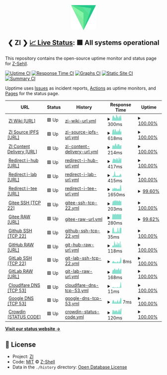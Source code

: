<h2 align="center">
  <a href="https://github.com/z-shell/zi">
    <img src="https://github.com/z-shell/zi/raw/main/docs/images/logo.svg" alt="Logo" width="80" height="80" />
  </a>

❮ ZI ❯ [📈 Live Status](https://z-shell.github.io/status): <!--live status--> **🟩 All systems operational**

</h2>

This repository contains the open-source uptime monitor and status page for [Z-Sehll](https://github.com/z-shell).

[![Uptime CI](https://github.com/z-shell/status/workflows/Uptime%20CI/badge.svg)](https://github.com/z-shell/status/actions?query=workflow%3A%22Uptime+CI%22)
[![Response Time CI](https://github.com/z-shell/status/workflows/Response%20Time%20CI/badge.svg)](https://github.com/z-shell/status/actions?query=workflow%3A%22Response+Time+CI%22)
[![Graphs CI](https://github.com/z-shell/status/workflows/Graphs%20CI/badge.svg)](https://github.com/z-shell/status/actions?query=workflow%3A%22Graphs+CI%22)
[![Static Site CI](https://github.com/z-shell/status/workflows/Static%20Site%20CI/badge.svg)](https://github.com/z-shell/status/actions?query=workflow%3A%22Static+Site+CI%22)
[![Summary CI](https://github.com/z-shell/status/workflows/Summary%20CI/badge.svg)](https://github.com/z-shell/uptime-status/actions?query=workflow%3A%22Summary+CI%22)

Upptime uses [Issues](https://github.com/z-shell/status/issues) as incident reports, [Actions](https://github.com/z-shell/status/actions) as uptime monitors, and [Pages](https://status.zshell.dev) for the status page.

<!--start: status pages-->
<!-- This summary is generated by Upptime (https://github.com/upptime/upptime) -->
<!-- Do not edit this manually, your changes will be overwritten -->
<!-- prettier-ignore -->
| URL | Status | History | Response Time | Uptime |
| --- | ------ | ------- | ------------- | ------ |
| <img alt="" src="https://favicons.githubusercontent.com/z-shell.pages.dev" height="13"> [ZI Wiki [URL]](https://z-shell.pages.dev) | 🟩 Up | [zi-wiki-url.yml](https://github.com/z-shell/status/commits/HEAD/history/zi-wiki-url.yml) | <details><summary><img alt="Response time graph" src="./graphs/zi-wiki-url/response-time-week.png" height="20"> 300ms</summary><br><a href="https://status.zshell.dev/history/zi-wiki-url"><img alt="Response time 300" src="https://img.shields.io/endpoint?url=https%3A%2F%2Fraw.githubusercontent.com%2Fz-shell%2Fstatus%2FHEAD%2Fapi%2Fzi-wiki-url%2Fresponse-time.json"></a><br><a href="https://status.zshell.dev/history/zi-wiki-url"><img alt="24-hour response time 147" src="https://img.shields.io/endpoint?url=https%3A%2F%2Fraw.githubusercontent.com%2Fz-shell%2Fstatus%2FHEAD%2Fapi%2Fzi-wiki-url%2Fresponse-time-day.json"></a><br><a href="https://status.zshell.dev/history/zi-wiki-url"><img alt="7-day response time 300" src="https://img.shields.io/endpoint?url=https%3A%2F%2Fraw.githubusercontent.com%2Fz-shell%2Fstatus%2FHEAD%2Fapi%2Fzi-wiki-url%2Fresponse-time-week.json"></a><br><a href="https://status.zshell.dev/history/zi-wiki-url"><img alt="30-day response time 300" src="https://img.shields.io/endpoint?url=https%3A%2F%2Fraw.githubusercontent.com%2Fz-shell%2Fstatus%2FHEAD%2Fapi%2Fzi-wiki-url%2Fresponse-time-month.json"></a><br><a href="https://status.zshell.dev/history/zi-wiki-url"><img alt="1-year response time 300" src="https://img.shields.io/endpoint?url=https%3A%2F%2Fraw.githubusercontent.com%2Fz-shell%2Fstatus%2FHEAD%2Fapi%2Fzi-wiki-url%2Fresponse-time-year.json"></a></details> | <details><summary><a href="https://status.zshell.dev/history/zi-wiki-url">100.00%</a></summary><a href="https://status.zshell.dev/history/zi-wiki-url"><img alt="All-time uptime 100.00%" src="https://img.shields.io/endpoint?url=https%3A%2F%2Fraw.githubusercontent.com%2Fz-shell%2Fstatus%2FHEAD%2Fapi%2Fzi-wiki-url%2Fuptime.json"></a><br><a href="https://status.zshell.dev/history/zi-wiki-url"><img alt="24-hour uptime 100.00%" src="https://img.shields.io/endpoint?url=https%3A%2F%2Fraw.githubusercontent.com%2Fz-shell%2Fstatus%2FHEAD%2Fapi%2Fzi-wiki-url%2Fuptime-day.json"></a><br><a href="https://status.zshell.dev/history/zi-wiki-url"><img alt="7-day uptime 100.00%" src="https://img.shields.io/endpoint?url=https%3A%2F%2Fraw.githubusercontent.com%2Fz-shell%2Fstatus%2FHEAD%2Fapi%2Fzi-wiki-url%2Fuptime-week.json"></a><br><a href="https://status.zshell.dev/history/zi-wiki-url"><img alt="30-day uptime 100.00%" src="https://img.shields.io/endpoint?url=https%3A%2F%2Fraw.githubusercontent.com%2Fz-shell%2Fstatus%2FHEAD%2Fapi%2Fzi-wiki-url%2Fuptime-month.json"></a><br><a href="https://status.zshell.dev/history/zi-wiki-url"><img alt="1-year uptime 100.00%" src="https://img.shields.io/endpoint?url=https%3A%2F%2Fraw.githubusercontent.com%2Fz-shell%2Fstatus%2FHEAD%2Fapi%2Fzi-wiki-url%2Fuptime-year.json"></a></details>
| <img alt="" src="https://favicons.githubusercontent.com/zi-src.on.fleek.co" height="13"> [ZI Source IPFS [URL]](https://zi-src.on.fleek.co) | 🟩 Up | [zi-source-ipfs-url.yml](https://github.com/z-shell/status/commits/HEAD/history/zi-source-ipfs-url.yml) | <details><summary><img alt="Response time graph" src="./graphs/zi-source-ipfs-url/response-time-week.png" height="20"> 618ms</summary><br><a href="https://status.zshell.dev/history/zi-source-ipfs-url"><img alt="Response time 618" src="https://img.shields.io/endpoint?url=https%3A%2F%2Fraw.githubusercontent.com%2Fz-shell%2Fstatus%2FHEAD%2Fapi%2Fzi-source-ipfs-url%2Fresponse-time.json"></a><br><a href="https://status.zshell.dev/history/zi-source-ipfs-url"><img alt="24-hour response time 467" src="https://img.shields.io/endpoint?url=https%3A%2F%2Fraw.githubusercontent.com%2Fz-shell%2Fstatus%2FHEAD%2Fapi%2Fzi-source-ipfs-url%2Fresponse-time-day.json"></a><br><a href="https://status.zshell.dev/history/zi-source-ipfs-url"><img alt="7-day response time 618" src="https://img.shields.io/endpoint?url=https%3A%2F%2Fraw.githubusercontent.com%2Fz-shell%2Fstatus%2FHEAD%2Fapi%2Fzi-source-ipfs-url%2Fresponse-time-week.json"></a><br><a href="https://status.zshell.dev/history/zi-source-ipfs-url"><img alt="30-day response time 618" src="https://img.shields.io/endpoint?url=https%3A%2F%2Fraw.githubusercontent.com%2Fz-shell%2Fstatus%2FHEAD%2Fapi%2Fzi-source-ipfs-url%2Fresponse-time-month.json"></a><br><a href="https://status.zshell.dev/history/zi-source-ipfs-url"><img alt="1-year response time 618" src="https://img.shields.io/endpoint?url=https%3A%2F%2Fraw.githubusercontent.com%2Fz-shell%2Fstatus%2FHEAD%2Fapi%2Fzi-source-ipfs-url%2Fresponse-time-year.json"></a></details> | <details><summary><a href="https://status.zshell.dev/history/zi-source-ipfs-url">100.00%</a></summary><a href="https://status.zshell.dev/history/zi-source-ipfs-url"><img alt="All-time uptime 100.00%" src="https://img.shields.io/endpoint?url=https%3A%2F%2Fraw.githubusercontent.com%2Fz-shell%2Fstatus%2FHEAD%2Fapi%2Fzi-source-ipfs-url%2Fuptime.json"></a><br><a href="https://status.zshell.dev/history/zi-source-ipfs-url"><img alt="24-hour uptime 100.00%" src="https://img.shields.io/endpoint?url=https%3A%2F%2Fraw.githubusercontent.com%2Fz-shell%2Fstatus%2FHEAD%2Fapi%2Fzi-source-ipfs-url%2Fuptime-day.json"></a><br><a href="https://status.zshell.dev/history/zi-source-ipfs-url"><img alt="7-day uptime 100.00%" src="https://img.shields.io/endpoint?url=https%3A%2F%2Fraw.githubusercontent.com%2Fz-shell%2Fstatus%2FHEAD%2Fapi%2Fzi-source-ipfs-url%2Fuptime-week.json"></a><br><a href="https://status.zshell.dev/history/zi-source-ipfs-url"><img alt="30-day uptime 100.00%" src="https://img.shields.io/endpoint?url=https%3A%2F%2Fraw.githubusercontent.com%2Fz-shell%2Fstatus%2FHEAD%2Fapi%2Fzi-source-ipfs-url%2Fuptime-month.json"></a><br><a href="https://status.zshell.dev/history/zi-source-ipfs-url"><img alt="1-year uptime 100.00%" src="https://img.shields.io/endpoint?url=https%3A%2F%2Fraw.githubusercontent.com%2Fz-shell%2Fstatus%2FHEAD%2Fapi%2Fzi-source-ipfs-url%2Fuptime-year.json"></a></details>
| <img alt="" src="https://favicons.githubusercontent.com/cdn.digitalclouds.dev" height="13"> [ZI Content Delivery [URL]](https://cdn.digitalclouds.dev/fa/js/all.js) | 🟩 Up | [zi-content-delivery-url.yml](https://github.com/z-shell/status/commits/HEAD/history/zi-content-delivery-url.yml) | <details><summary><img alt="Response time graph" src="./graphs/zi-content-delivery-url/response-time-week.png" height="20"> 214ms</summary><br><a href="https://status.zshell.dev/history/zi-content-delivery-url"><img alt="Response time 214" src="https://img.shields.io/endpoint?url=https%3A%2F%2Fraw.githubusercontent.com%2Fz-shell%2Fstatus%2FHEAD%2Fapi%2Fzi-content-delivery-url%2Fresponse-time.json"></a><br><a href="https://status.zshell.dev/history/zi-content-delivery-url"><img alt="24-hour response time 208" src="https://img.shields.io/endpoint?url=https%3A%2F%2Fraw.githubusercontent.com%2Fz-shell%2Fstatus%2FHEAD%2Fapi%2Fzi-content-delivery-url%2Fresponse-time-day.json"></a><br><a href="https://status.zshell.dev/history/zi-content-delivery-url"><img alt="7-day response time 214" src="https://img.shields.io/endpoint?url=https%3A%2F%2Fraw.githubusercontent.com%2Fz-shell%2Fstatus%2FHEAD%2Fapi%2Fzi-content-delivery-url%2Fresponse-time-week.json"></a><br><a href="https://status.zshell.dev/history/zi-content-delivery-url"><img alt="30-day response time 214" src="https://img.shields.io/endpoint?url=https%3A%2F%2Fraw.githubusercontent.com%2Fz-shell%2Fstatus%2FHEAD%2Fapi%2Fzi-content-delivery-url%2Fresponse-time-month.json"></a><br><a href="https://status.zshell.dev/history/zi-content-delivery-url"><img alt="1-year response time 214" src="https://img.shields.io/endpoint?url=https%3A%2F%2Fraw.githubusercontent.com%2Fz-shell%2Fstatus%2FHEAD%2Fapi%2Fzi-content-delivery-url%2Fresponse-time-year.json"></a></details> | <details><summary><a href="https://status.zshell.dev/history/zi-content-delivery-url">100.00%</a></summary><a href="https://status.zshell.dev/history/zi-content-delivery-url"><img alt="All-time uptime 100.00%" src="https://img.shields.io/endpoint?url=https%3A%2F%2Fraw.githubusercontent.com%2Fz-shell%2Fstatus%2FHEAD%2Fapi%2Fzi-content-delivery-url%2Fuptime.json"></a><br><a href="https://status.zshell.dev/history/zi-content-delivery-url"><img alt="24-hour uptime 100.00%" src="https://img.shields.io/endpoint?url=https%3A%2F%2Fraw.githubusercontent.com%2Fz-shell%2Fstatus%2FHEAD%2Fapi%2Fzi-content-delivery-url%2Fuptime-day.json"></a><br><a href="https://status.zshell.dev/history/zi-content-delivery-url"><img alt="7-day uptime 100.00%" src="https://img.shields.io/endpoint?url=https%3A%2F%2Fraw.githubusercontent.com%2Fz-shell%2Fstatus%2FHEAD%2Fapi%2Fzi-content-delivery-url%2Fuptime-week.json"></a><br><a href="https://status.zshell.dev/history/zi-content-delivery-url"><img alt="30-day uptime 100.00%" src="https://img.shields.io/endpoint?url=https%3A%2F%2Fraw.githubusercontent.com%2Fz-shell%2Fstatus%2FHEAD%2Fapi%2Fzi-content-delivery-url%2Fuptime-month.json"></a><br><a href="https://status.zshell.dev/history/zi-content-delivery-url"><img alt="1-year uptime 100.00%" src="https://img.shields.io/endpoint?url=https%3A%2F%2Fraw.githubusercontent.com%2Fz-shell%2Fstatus%2FHEAD%2Fapi%2Fzi-content-delivery-url%2Fuptime-year.json"></a></details>
| <img alt="" src="https://favicons.githubusercontent.com/z-shell.pages.dev" height="13"> [Redirect i-hub [URL]](https://z-shell.pages.dev/i-hub) | 🟩 Up | [redirect-i-hub-url.yml](https://github.com/z-shell/status/commits/HEAD/history/redirect-i-hub-url.yml) | <details><summary><img alt="Response time graph" src="./graphs/redirect-i-hub-url/response-time-week.png" height="20"> 417ms</summary><br><a href="https://status.zshell.dev/history/redirect-i-hub-url"><img alt="Response time 417" src="https://img.shields.io/endpoint?url=https%3A%2F%2Fraw.githubusercontent.com%2Fz-shell%2Fstatus%2FHEAD%2Fapi%2Fredirect-i-hub-url%2Fresponse-time.json"></a><br><a href="https://status.zshell.dev/history/redirect-i-hub-url"><img alt="24-hour response time 493" src="https://img.shields.io/endpoint?url=https%3A%2F%2Fraw.githubusercontent.com%2Fz-shell%2Fstatus%2FHEAD%2Fapi%2Fredirect-i-hub-url%2Fresponse-time-day.json"></a><br><a href="https://status.zshell.dev/history/redirect-i-hub-url"><img alt="7-day response time 417" src="https://img.shields.io/endpoint?url=https%3A%2F%2Fraw.githubusercontent.com%2Fz-shell%2Fstatus%2FHEAD%2Fapi%2Fredirect-i-hub-url%2Fresponse-time-week.json"></a><br><a href="https://status.zshell.dev/history/redirect-i-hub-url"><img alt="30-day response time 417" src="https://img.shields.io/endpoint?url=https%3A%2F%2Fraw.githubusercontent.com%2Fz-shell%2Fstatus%2FHEAD%2Fapi%2Fredirect-i-hub-url%2Fresponse-time-month.json"></a><br><a href="https://status.zshell.dev/history/redirect-i-hub-url"><img alt="1-year response time 417" src="https://img.shields.io/endpoint?url=https%3A%2F%2Fraw.githubusercontent.com%2Fz-shell%2Fstatus%2FHEAD%2Fapi%2Fredirect-i-hub-url%2Fresponse-time-year.json"></a></details> | <details><summary><a href="https://status.zshell.dev/history/redirect-i-hub-url">100.00%</a></summary><a href="https://status.zshell.dev/history/redirect-i-hub-url"><img alt="All-time uptime 100.00%" src="https://img.shields.io/endpoint?url=https%3A%2F%2Fraw.githubusercontent.com%2Fz-shell%2Fstatus%2FHEAD%2Fapi%2Fredirect-i-hub-url%2Fuptime.json"></a><br><a href="https://status.zshell.dev/history/redirect-i-hub-url"><img alt="24-hour uptime 100.00%" src="https://img.shields.io/endpoint?url=https%3A%2F%2Fraw.githubusercontent.com%2Fz-shell%2Fstatus%2FHEAD%2Fapi%2Fredirect-i-hub-url%2Fuptime-day.json"></a><br><a href="https://status.zshell.dev/history/redirect-i-hub-url"><img alt="7-day uptime 100.00%" src="https://img.shields.io/endpoint?url=https%3A%2F%2Fraw.githubusercontent.com%2Fz-shell%2Fstatus%2FHEAD%2Fapi%2Fredirect-i-hub-url%2Fuptime-week.json"></a><br><a href="https://status.zshell.dev/history/redirect-i-hub-url"><img alt="30-day uptime 100.00%" src="https://img.shields.io/endpoint?url=https%3A%2F%2Fraw.githubusercontent.com%2Fz-shell%2Fstatus%2FHEAD%2Fapi%2Fredirect-i-hub-url%2Fuptime-month.json"></a><br><a href="https://status.zshell.dev/history/redirect-i-hub-url"><img alt="1-year uptime 100.00%" src="https://img.shields.io/endpoint?url=https%3A%2F%2Fraw.githubusercontent.com%2Fz-shell%2Fstatus%2FHEAD%2Fapi%2Fredirect-i-hub-url%2Fuptime-year.json"></a></details>
| <img alt="" src="https://favicons.githubusercontent.com/z-shell.pages.dev" height="13"> [Redirect i-lab [URL]](https://z-shell.pages.dev/i-lab) | 🟩 Up | [redirect-i-lab-url.yml](https://github.com/z-shell/status/commits/HEAD/history/redirect-i-lab-url.yml) | <details><summary><img alt="Response time graph" src="./graphs/redirect-i-lab-url/response-time-week.png" height="20"> 415ms</summary><br><a href="https://status.zshell.dev/history/redirect-i-lab-url"><img alt="Response time 415" src="https://img.shields.io/endpoint?url=https%3A%2F%2Fraw.githubusercontent.com%2Fz-shell%2Fstatus%2FHEAD%2Fapi%2Fredirect-i-lab-url%2Fresponse-time.json"></a><br><a href="https://status.zshell.dev/history/redirect-i-lab-url"><img alt="24-hour response time 342" src="https://img.shields.io/endpoint?url=https%3A%2F%2Fraw.githubusercontent.com%2Fz-shell%2Fstatus%2FHEAD%2Fapi%2Fredirect-i-lab-url%2Fresponse-time-day.json"></a><br><a href="https://status.zshell.dev/history/redirect-i-lab-url"><img alt="7-day response time 415" src="https://img.shields.io/endpoint?url=https%3A%2F%2Fraw.githubusercontent.com%2Fz-shell%2Fstatus%2FHEAD%2Fapi%2Fredirect-i-lab-url%2Fresponse-time-week.json"></a><br><a href="https://status.zshell.dev/history/redirect-i-lab-url"><img alt="30-day response time 415" src="https://img.shields.io/endpoint?url=https%3A%2F%2Fraw.githubusercontent.com%2Fz-shell%2Fstatus%2FHEAD%2Fapi%2Fredirect-i-lab-url%2Fresponse-time-month.json"></a><br><a href="https://status.zshell.dev/history/redirect-i-lab-url"><img alt="1-year response time 415" src="https://img.shields.io/endpoint?url=https%3A%2F%2Fraw.githubusercontent.com%2Fz-shell%2Fstatus%2FHEAD%2Fapi%2Fredirect-i-lab-url%2Fresponse-time-year.json"></a></details> | <details><summary><a href="https://status.zshell.dev/history/redirect-i-lab-url">100.00%</a></summary><a href="https://status.zshell.dev/history/redirect-i-lab-url"><img alt="All-time uptime 100.00%" src="https://img.shields.io/endpoint?url=https%3A%2F%2Fraw.githubusercontent.com%2Fz-shell%2Fstatus%2FHEAD%2Fapi%2Fredirect-i-lab-url%2Fuptime.json"></a><br><a href="https://status.zshell.dev/history/redirect-i-lab-url"><img alt="24-hour uptime 100.00%" src="https://img.shields.io/endpoint?url=https%3A%2F%2Fraw.githubusercontent.com%2Fz-shell%2Fstatus%2FHEAD%2Fapi%2Fredirect-i-lab-url%2Fuptime-day.json"></a><br><a href="https://status.zshell.dev/history/redirect-i-lab-url"><img alt="7-day uptime 100.00%" src="https://img.shields.io/endpoint?url=https%3A%2F%2Fraw.githubusercontent.com%2Fz-shell%2Fstatus%2FHEAD%2Fapi%2Fredirect-i-lab-url%2Fuptime-week.json"></a><br><a href="https://status.zshell.dev/history/redirect-i-lab-url"><img alt="30-day uptime 100.00%" src="https://img.shields.io/endpoint?url=https%3A%2F%2Fraw.githubusercontent.com%2Fz-shell%2Fstatus%2FHEAD%2Fapi%2Fredirect-i-lab-url%2Fuptime-month.json"></a><br><a href="https://status.zshell.dev/history/redirect-i-lab-url"><img alt="1-year uptime 100.00%" src="https://img.shields.io/endpoint?url=https%3A%2F%2Fraw.githubusercontent.com%2Fz-shell%2Fstatus%2FHEAD%2Fapi%2Fredirect-i-lab-url%2Fuptime-year.json"></a></details>
| <img alt="" src="https://favicons.githubusercontent.com/z-shell.pages.dev" height="13"> [Redirect i-tee [URL]](https://z-shell.pages.dev/i-tee) | 🟩 Up | [redirect-i-tee-url.yml](https://github.com/z-shell/status/commits/HEAD/history/redirect-i-tee-url.yml) | <details><summary><img alt="Response time graph" src="./graphs/redirect-i-tee-url/response-time-week.png" height="20"> 1650ms</summary><br><a href="https://status.zshell.dev/history/redirect-i-tee-url"><img alt="Response time 1650" src="https://img.shields.io/endpoint?url=https%3A%2F%2Fraw.githubusercontent.com%2Fz-shell%2Fstatus%2FHEAD%2Fapi%2Fredirect-i-tee-url%2Fresponse-time.json"></a><br><a href="https://status.zshell.dev/history/redirect-i-tee-url"><img alt="24-hour response time 1244" src="https://img.shields.io/endpoint?url=https%3A%2F%2Fraw.githubusercontent.com%2Fz-shell%2Fstatus%2FHEAD%2Fapi%2Fredirect-i-tee-url%2Fresponse-time-day.json"></a><br><a href="https://status.zshell.dev/history/redirect-i-tee-url"><img alt="7-day response time 1650" src="https://img.shields.io/endpoint?url=https%3A%2F%2Fraw.githubusercontent.com%2Fz-shell%2Fstatus%2FHEAD%2Fapi%2Fredirect-i-tee-url%2Fresponse-time-week.json"></a><br><a href="https://status.zshell.dev/history/redirect-i-tee-url"><img alt="30-day response time 1650" src="https://img.shields.io/endpoint?url=https%3A%2F%2Fraw.githubusercontent.com%2Fz-shell%2Fstatus%2FHEAD%2Fapi%2Fredirect-i-tee-url%2Fresponse-time-month.json"></a><br><a href="https://status.zshell.dev/history/redirect-i-tee-url"><img alt="1-year response time 1650" src="https://img.shields.io/endpoint?url=https%3A%2F%2Fraw.githubusercontent.com%2Fz-shell%2Fstatus%2FHEAD%2Fapi%2Fredirect-i-tee-url%2Fresponse-time-year.json"></a></details> | <details><summary><a href="https://status.zshell.dev/history/redirect-i-tee-url">99.60%</a></summary><a href="https://status.zshell.dev/history/redirect-i-tee-url"><img alt="All-time uptime 99.60%" src="https://img.shields.io/endpoint?url=https%3A%2F%2Fraw.githubusercontent.com%2Fz-shell%2Fstatus%2FHEAD%2Fapi%2Fredirect-i-tee-url%2Fuptime.json"></a><br><a href="https://status.zshell.dev/history/redirect-i-tee-url"><img alt="24-hour uptime 97.34%" src="https://img.shields.io/endpoint?url=https%3A%2F%2Fraw.githubusercontent.com%2Fz-shell%2Fstatus%2FHEAD%2Fapi%2Fredirect-i-tee-url%2Fuptime-day.json"></a><br><a href="https://status.zshell.dev/history/redirect-i-tee-url"><img alt="7-day uptime 99.60%" src="https://img.shields.io/endpoint?url=https%3A%2F%2Fraw.githubusercontent.com%2Fz-shell%2Fstatus%2FHEAD%2Fapi%2Fredirect-i-tee-url%2Fuptime-week.json"></a><br><a href="https://status.zshell.dev/history/redirect-i-tee-url"><img alt="30-day uptime 99.60%" src="https://img.shields.io/endpoint?url=https%3A%2F%2Fraw.githubusercontent.com%2Fz-shell%2Fstatus%2FHEAD%2Fapi%2Fredirect-i-tee-url%2Fuptime-month.json"></a><br><a href="https://status.zshell.dev/history/redirect-i-tee-url"><img alt="1-year uptime 99.60%" src="https://img.shields.io/endpoint?url=https%3A%2F%2Fraw.githubusercontent.com%2Fz-shell%2Fstatus%2FHEAD%2Fapi%2Fredirect-i-tee-url%2Fuptime-year.json"></a></details>
| <img alt="" src="https://favicons.githubusercontent.com/null" height="13"> [Gitee SSH [TCP 22]](gitee.com) | 🟩 Up | [gitee-ssh-tcp-22.yml](https://github.com/z-shell/status/commits/HEAD/history/gitee-ssh-tcp-22.yml) | <details><summary><img alt="Response time graph" src="./graphs/gitee-ssh-tcp-22/response-time-week.png" height="20"> 203ms</summary><br><a href="https://status.zshell.dev/history/gitee-ssh-tcp-22"><img alt="Response time 203" src="https://img.shields.io/endpoint?url=https%3A%2F%2Fraw.githubusercontent.com%2Fz-shell%2Fstatus%2FHEAD%2Fapi%2Fgitee-ssh-tcp-22%2Fresponse-time.json"></a><br><a href="https://status.zshell.dev/history/gitee-ssh-tcp-22"><img alt="24-hour response time 188" src="https://img.shields.io/endpoint?url=https%3A%2F%2Fraw.githubusercontent.com%2Fz-shell%2Fstatus%2FHEAD%2Fapi%2Fgitee-ssh-tcp-22%2Fresponse-time-day.json"></a><br><a href="https://status.zshell.dev/history/gitee-ssh-tcp-22"><img alt="7-day response time 203" src="https://img.shields.io/endpoint?url=https%3A%2F%2Fraw.githubusercontent.com%2Fz-shell%2Fstatus%2FHEAD%2Fapi%2Fgitee-ssh-tcp-22%2Fresponse-time-week.json"></a><br><a href="https://status.zshell.dev/history/gitee-ssh-tcp-22"><img alt="30-day response time 203" src="https://img.shields.io/endpoint?url=https%3A%2F%2Fraw.githubusercontent.com%2Fz-shell%2Fstatus%2FHEAD%2Fapi%2Fgitee-ssh-tcp-22%2Fresponse-time-month.json"></a><br><a href="https://status.zshell.dev/history/gitee-ssh-tcp-22"><img alt="1-year response time 203" src="https://img.shields.io/endpoint?url=https%3A%2F%2Fraw.githubusercontent.com%2Fz-shell%2Fstatus%2FHEAD%2Fapi%2Fgitee-ssh-tcp-22%2Fresponse-time-year.json"></a></details> | <details><summary><a href="https://status.zshell.dev/history/gitee-ssh-tcp-22">100.00%</a></summary><a href="https://status.zshell.dev/history/gitee-ssh-tcp-22"><img alt="All-time uptime 100.00%" src="https://img.shields.io/endpoint?url=https%3A%2F%2Fraw.githubusercontent.com%2Fz-shell%2Fstatus%2FHEAD%2Fapi%2Fgitee-ssh-tcp-22%2Fuptime.json"></a><br><a href="https://status.zshell.dev/history/gitee-ssh-tcp-22"><img alt="24-hour uptime 100.00%" src="https://img.shields.io/endpoint?url=https%3A%2F%2Fraw.githubusercontent.com%2Fz-shell%2Fstatus%2FHEAD%2Fapi%2Fgitee-ssh-tcp-22%2Fuptime-day.json"></a><br><a href="https://status.zshell.dev/history/gitee-ssh-tcp-22"><img alt="7-day uptime 100.00%" src="https://img.shields.io/endpoint?url=https%3A%2F%2Fraw.githubusercontent.com%2Fz-shell%2Fstatus%2FHEAD%2Fapi%2Fgitee-ssh-tcp-22%2Fuptime-week.json"></a><br><a href="https://status.zshell.dev/history/gitee-ssh-tcp-22"><img alt="30-day uptime 100.00%" src="https://img.shields.io/endpoint?url=https%3A%2F%2Fraw.githubusercontent.com%2Fz-shell%2Fstatus%2FHEAD%2Fapi%2Fgitee-ssh-tcp-22%2Fuptime-month.json"></a><br><a href="https://status.zshell.dev/history/gitee-ssh-tcp-22"><img alt="1-year uptime 100.00%" src="https://img.shields.io/endpoint?url=https%3A%2F%2Fraw.githubusercontent.com%2Fz-shell%2Fstatus%2FHEAD%2Fapi%2Fgitee-ssh-tcp-22%2Fuptime-year.json"></a></details>
| <img alt="" src="https://favicons.githubusercontent.com/gitee.com" height="13"> [Gitee RAW [URL]](https://gitee.com/z-shell/zi-src/raw/main/lib/sh/install.sh) | 🟩 Up | [gitee-raw-url.yml](https://github.com/z-shell/status/commits/HEAD/history/gitee-raw-url.yml) | <details><summary><img alt="Response time graph" src="./graphs/gitee-raw-url/response-time-week.png" height="20"> 280ms</summary><br><a href="https://status.zshell.dev/history/gitee-raw-url"><img alt="Response time 280" src="https://img.shields.io/endpoint?url=https%3A%2F%2Fraw.githubusercontent.com%2Fz-shell%2Fstatus%2FHEAD%2Fapi%2Fgitee-raw-url%2Fresponse-time.json"></a><br><a href="https://status.zshell.dev/history/gitee-raw-url"><img alt="24-hour response time 286" src="https://img.shields.io/endpoint?url=https%3A%2F%2Fraw.githubusercontent.com%2Fz-shell%2Fstatus%2FHEAD%2Fapi%2Fgitee-raw-url%2Fresponse-time-day.json"></a><br><a href="https://status.zshell.dev/history/gitee-raw-url"><img alt="7-day response time 280" src="https://img.shields.io/endpoint?url=https%3A%2F%2Fraw.githubusercontent.com%2Fz-shell%2Fstatus%2FHEAD%2Fapi%2Fgitee-raw-url%2Fresponse-time-week.json"></a><br><a href="https://status.zshell.dev/history/gitee-raw-url"><img alt="30-day response time 280" src="https://img.shields.io/endpoint?url=https%3A%2F%2Fraw.githubusercontent.com%2Fz-shell%2Fstatus%2FHEAD%2Fapi%2Fgitee-raw-url%2Fresponse-time-month.json"></a><br><a href="https://status.zshell.dev/history/gitee-raw-url"><img alt="1-year response time 280" src="https://img.shields.io/endpoint?url=https%3A%2F%2Fraw.githubusercontent.com%2Fz-shell%2Fstatus%2FHEAD%2Fapi%2Fgitee-raw-url%2Fresponse-time-year.json"></a></details> | <details><summary><a href="https://status.zshell.dev/history/gitee-raw-url">99.62%</a></summary><a href="https://status.zshell.dev/history/gitee-raw-url"><img alt="All-time uptime 99.62%" src="https://img.shields.io/endpoint?url=https%3A%2F%2Fraw.githubusercontent.com%2Fz-shell%2Fstatus%2FHEAD%2Fapi%2Fgitee-raw-url%2Fuptime.json"></a><br><a href="https://status.zshell.dev/history/gitee-raw-url"><img alt="24-hour uptime 97.40%" src="https://img.shields.io/endpoint?url=https%3A%2F%2Fraw.githubusercontent.com%2Fz-shell%2Fstatus%2FHEAD%2Fapi%2Fgitee-raw-url%2Fuptime-day.json"></a><br><a href="https://status.zshell.dev/history/gitee-raw-url"><img alt="7-day uptime 99.62%" src="https://img.shields.io/endpoint?url=https%3A%2F%2Fraw.githubusercontent.com%2Fz-shell%2Fstatus%2FHEAD%2Fapi%2Fgitee-raw-url%2Fuptime-week.json"></a><br><a href="https://status.zshell.dev/history/gitee-raw-url"><img alt="30-day uptime 99.62%" src="https://img.shields.io/endpoint?url=https%3A%2F%2Fraw.githubusercontent.com%2Fz-shell%2Fstatus%2FHEAD%2Fapi%2Fgitee-raw-url%2Fuptime-month.json"></a><br><a href="https://status.zshell.dev/history/gitee-raw-url"><img alt="1-year uptime 99.62%" src="https://img.shields.io/endpoint?url=https%3A%2F%2Fraw.githubusercontent.com%2Fz-shell%2Fstatus%2FHEAD%2Fapi%2Fgitee-raw-url%2Fuptime-year.json"></a></details>
| <img alt="" src="https://favicons.githubusercontent.com/null" height="13"> [Github SSH [TCP 22]](github.com) | 🟩 Up | [github-ssh-tcp-22.yml](https://github.com/z-shell/status/commits/HEAD/history/github-ssh-tcp-22.yml) | <details><summary><img alt="Response time graph" src="./graphs/github-ssh-tcp-22/response-time-week.png" height="20"> 35ms</summary><br><a href="https://status.zshell.dev/history/github-ssh-tcp-22"><img alt="Response time 35" src="https://img.shields.io/endpoint?url=https%3A%2F%2Fraw.githubusercontent.com%2Fz-shell%2Fstatus%2FHEAD%2Fapi%2Fgithub-ssh-tcp-22%2Fresponse-time.json"></a><br><a href="https://status.zshell.dev/history/github-ssh-tcp-22"><img alt="24-hour response time 60" src="https://img.shields.io/endpoint?url=https%3A%2F%2Fraw.githubusercontent.com%2Fz-shell%2Fstatus%2FHEAD%2Fapi%2Fgithub-ssh-tcp-22%2Fresponse-time-day.json"></a><br><a href="https://status.zshell.dev/history/github-ssh-tcp-22"><img alt="7-day response time 35" src="https://img.shields.io/endpoint?url=https%3A%2F%2Fraw.githubusercontent.com%2Fz-shell%2Fstatus%2FHEAD%2Fapi%2Fgithub-ssh-tcp-22%2Fresponse-time-week.json"></a><br><a href="https://status.zshell.dev/history/github-ssh-tcp-22"><img alt="30-day response time 35" src="https://img.shields.io/endpoint?url=https%3A%2F%2Fraw.githubusercontent.com%2Fz-shell%2Fstatus%2FHEAD%2Fapi%2Fgithub-ssh-tcp-22%2Fresponse-time-month.json"></a><br><a href="https://status.zshell.dev/history/github-ssh-tcp-22"><img alt="1-year response time 35" src="https://img.shields.io/endpoint?url=https%3A%2F%2Fraw.githubusercontent.com%2Fz-shell%2Fstatus%2FHEAD%2Fapi%2Fgithub-ssh-tcp-22%2Fresponse-time-year.json"></a></details> | <details><summary><a href="https://status.zshell.dev/history/github-ssh-tcp-22">100.00%</a></summary><a href="https://status.zshell.dev/history/github-ssh-tcp-22"><img alt="All-time uptime 100.00%" src="https://img.shields.io/endpoint?url=https%3A%2F%2Fraw.githubusercontent.com%2Fz-shell%2Fstatus%2FHEAD%2Fapi%2Fgithub-ssh-tcp-22%2Fuptime.json"></a><br><a href="https://status.zshell.dev/history/github-ssh-tcp-22"><img alt="24-hour uptime 100.00%" src="https://img.shields.io/endpoint?url=https%3A%2F%2Fraw.githubusercontent.com%2Fz-shell%2Fstatus%2FHEAD%2Fapi%2Fgithub-ssh-tcp-22%2Fuptime-day.json"></a><br><a href="https://status.zshell.dev/history/github-ssh-tcp-22"><img alt="7-day uptime 100.00%" src="https://img.shields.io/endpoint?url=https%3A%2F%2Fraw.githubusercontent.com%2Fz-shell%2Fstatus%2FHEAD%2Fapi%2Fgithub-ssh-tcp-22%2Fuptime-week.json"></a><br><a href="https://status.zshell.dev/history/github-ssh-tcp-22"><img alt="30-day uptime 100.00%" src="https://img.shields.io/endpoint?url=https%3A%2F%2Fraw.githubusercontent.com%2Fz-shell%2Fstatus%2FHEAD%2Fapi%2Fgithub-ssh-tcp-22%2Fuptime-month.json"></a><br><a href="https://status.zshell.dev/history/github-ssh-tcp-22"><img alt="1-year uptime 100.00%" src="https://img.shields.io/endpoint?url=https%3A%2F%2Fraw.githubusercontent.com%2Fz-shell%2Fstatus%2FHEAD%2Fapi%2Fgithub-ssh-tcp-22%2Fuptime-year.json"></a></details>
| <img alt="" src="https://favicons.githubusercontent.com/raw.githubusercontent.com" height="13"> [GitHub RAW [URL]](https://raw.githubusercontent.com/z-shell/zi/main/docs/README.md) | 🟩 Up | [git-hub-raw-url.yml](https://github.com/z-shell/status/commits/HEAD/history/git-hub-raw-url.yml) | <details><summary><img alt="Response time graph" src="./graphs/git-hub-raw-url/response-time-week.png" height="20"> 118ms</summary><br><a href="https://status.zshell.dev/history/git-hub-raw-url"><img alt="Response time 118" src="https://img.shields.io/endpoint?url=https%3A%2F%2Fraw.githubusercontent.com%2Fz-shell%2Fstatus%2FHEAD%2Fapi%2Fgit-hub-raw-url%2Fresponse-time.json"></a><br><a href="https://status.zshell.dev/history/git-hub-raw-url"><img alt="24-hour response time 147" src="https://img.shields.io/endpoint?url=https%3A%2F%2Fraw.githubusercontent.com%2Fz-shell%2Fstatus%2FHEAD%2Fapi%2Fgit-hub-raw-url%2Fresponse-time-day.json"></a><br><a href="https://status.zshell.dev/history/git-hub-raw-url"><img alt="7-day response time 118" src="https://img.shields.io/endpoint?url=https%3A%2F%2Fraw.githubusercontent.com%2Fz-shell%2Fstatus%2FHEAD%2Fapi%2Fgit-hub-raw-url%2Fresponse-time-week.json"></a><br><a href="https://status.zshell.dev/history/git-hub-raw-url"><img alt="30-day response time 118" src="https://img.shields.io/endpoint?url=https%3A%2F%2Fraw.githubusercontent.com%2Fz-shell%2Fstatus%2FHEAD%2Fapi%2Fgit-hub-raw-url%2Fresponse-time-month.json"></a><br><a href="https://status.zshell.dev/history/git-hub-raw-url"><img alt="1-year response time 118" src="https://img.shields.io/endpoint?url=https%3A%2F%2Fraw.githubusercontent.com%2Fz-shell%2Fstatus%2FHEAD%2Fapi%2Fgit-hub-raw-url%2Fresponse-time-year.json"></a></details> | <details><summary><a href="https://status.zshell.dev/history/git-hub-raw-url">100.00%</a></summary><a href="https://status.zshell.dev/history/git-hub-raw-url"><img alt="All-time uptime 100.00%" src="https://img.shields.io/endpoint?url=https%3A%2F%2Fraw.githubusercontent.com%2Fz-shell%2Fstatus%2FHEAD%2Fapi%2Fgit-hub-raw-url%2Fuptime.json"></a><br><a href="https://status.zshell.dev/history/git-hub-raw-url"><img alt="24-hour uptime 100.00%" src="https://img.shields.io/endpoint?url=https%3A%2F%2Fraw.githubusercontent.com%2Fz-shell%2Fstatus%2FHEAD%2Fapi%2Fgit-hub-raw-url%2Fuptime-day.json"></a><br><a href="https://status.zshell.dev/history/git-hub-raw-url"><img alt="7-day uptime 100.00%" src="https://img.shields.io/endpoint?url=https%3A%2F%2Fraw.githubusercontent.com%2Fz-shell%2Fstatus%2FHEAD%2Fapi%2Fgit-hub-raw-url%2Fuptime-week.json"></a><br><a href="https://status.zshell.dev/history/git-hub-raw-url"><img alt="30-day uptime 100.00%" src="https://img.shields.io/endpoint?url=https%3A%2F%2Fraw.githubusercontent.com%2Fz-shell%2Fstatus%2FHEAD%2Fapi%2Fgit-hub-raw-url%2Fuptime-month.json"></a><br><a href="https://status.zshell.dev/history/git-hub-raw-url"><img alt="1-year uptime 100.00%" src="https://img.shields.io/endpoint?url=https%3A%2F%2Fraw.githubusercontent.com%2Fz-shell%2Fstatus%2FHEAD%2Fapi%2Fgit-hub-raw-url%2Fuptime-year.json"></a></details>
| <img alt="" src="https://favicons.githubusercontent.com/null" height="13"> [GitLab SSH [TCP 22]](gitlab.com) | 🟩 Up | [git-lab-ssh-tcp-22.yml](https://github.com/z-shell/status/commits/HEAD/history/git-lab-ssh-tcp-22.yml) | <details><summary><img alt="Response time graph" src="./graphs/git-lab-ssh-tcp-22/response-time-week.png" height="20"> 8ms</summary><br><a href="https://status.zshell.dev/history/git-lab-ssh-tcp-22"><img alt="Response time 8" src="https://img.shields.io/endpoint?url=https%3A%2F%2Fraw.githubusercontent.com%2Fz-shell%2Fstatus%2FHEAD%2Fapi%2Fgit-lab-ssh-tcp-22%2Fresponse-time.json"></a><br><a href="https://status.zshell.dev/history/git-lab-ssh-tcp-22"><img alt="24-hour response time 10" src="https://img.shields.io/endpoint?url=https%3A%2F%2Fraw.githubusercontent.com%2Fz-shell%2Fstatus%2FHEAD%2Fapi%2Fgit-lab-ssh-tcp-22%2Fresponse-time-day.json"></a><br><a href="https://status.zshell.dev/history/git-lab-ssh-tcp-22"><img alt="7-day response time 8" src="https://img.shields.io/endpoint?url=https%3A%2F%2Fraw.githubusercontent.com%2Fz-shell%2Fstatus%2FHEAD%2Fapi%2Fgit-lab-ssh-tcp-22%2Fresponse-time-week.json"></a><br><a href="https://status.zshell.dev/history/git-lab-ssh-tcp-22"><img alt="30-day response time 8" src="https://img.shields.io/endpoint?url=https%3A%2F%2Fraw.githubusercontent.com%2Fz-shell%2Fstatus%2FHEAD%2Fapi%2Fgit-lab-ssh-tcp-22%2Fresponse-time-month.json"></a><br><a href="https://status.zshell.dev/history/git-lab-ssh-tcp-22"><img alt="1-year response time 8" src="https://img.shields.io/endpoint?url=https%3A%2F%2Fraw.githubusercontent.com%2Fz-shell%2Fstatus%2FHEAD%2Fapi%2Fgit-lab-ssh-tcp-22%2Fresponse-time-year.json"></a></details> | <details><summary><a href="https://status.zshell.dev/history/git-lab-ssh-tcp-22">100.00%</a></summary><a href="https://status.zshell.dev/history/git-lab-ssh-tcp-22"><img alt="All-time uptime 100.00%" src="https://img.shields.io/endpoint?url=https%3A%2F%2Fraw.githubusercontent.com%2Fz-shell%2Fstatus%2FHEAD%2Fapi%2Fgit-lab-ssh-tcp-22%2Fuptime.json"></a><br><a href="https://status.zshell.dev/history/git-lab-ssh-tcp-22"><img alt="24-hour uptime 100.00%" src="https://img.shields.io/endpoint?url=https%3A%2F%2Fraw.githubusercontent.com%2Fz-shell%2Fstatus%2FHEAD%2Fapi%2Fgit-lab-ssh-tcp-22%2Fuptime-day.json"></a><br><a href="https://status.zshell.dev/history/git-lab-ssh-tcp-22"><img alt="7-day uptime 100.00%" src="https://img.shields.io/endpoint?url=https%3A%2F%2Fraw.githubusercontent.com%2Fz-shell%2Fstatus%2FHEAD%2Fapi%2Fgit-lab-ssh-tcp-22%2Fuptime-week.json"></a><br><a href="https://status.zshell.dev/history/git-lab-ssh-tcp-22"><img alt="30-day uptime 100.00%" src="https://img.shields.io/endpoint?url=https%3A%2F%2Fraw.githubusercontent.com%2Fz-shell%2Fstatus%2FHEAD%2Fapi%2Fgit-lab-ssh-tcp-22%2Fuptime-month.json"></a><br><a href="https://status.zshell.dev/history/git-lab-ssh-tcp-22"><img alt="1-year uptime 100.00%" src="https://img.shields.io/endpoint?url=https%3A%2F%2Fraw.githubusercontent.com%2Fz-shell%2Fstatus%2FHEAD%2Fapi%2Fgit-lab-ssh-tcp-22%2Fuptime-year.json"></a></details>
| <img alt="" src="https://favicons.githubusercontent.com/gitlab.com" height="13"> [GitLab RAW [URL]](https://gitlab.com/ss-o/zi/-/raw/main/docs/README.md) | 🟩 Up | [git-lab-raw-url.yml](https://github.com/z-shell/status/commits/HEAD/history/git-lab-raw-url.yml) | <details><summary><img alt="Response time graph" src="./graphs/git-lab-raw-url/response-time-week.png" height="20"> 168ms</summary><br><a href="https://status.zshell.dev/history/git-lab-raw-url"><img alt="Response time 168" src="https://img.shields.io/endpoint?url=https%3A%2F%2Fraw.githubusercontent.com%2Fz-shell%2Fstatus%2FHEAD%2Fapi%2Fgit-lab-raw-url%2Fresponse-time.json"></a><br><a href="https://status.zshell.dev/history/git-lab-raw-url"><img alt="24-hour response time 202" src="https://img.shields.io/endpoint?url=https%3A%2F%2Fraw.githubusercontent.com%2Fz-shell%2Fstatus%2FHEAD%2Fapi%2Fgit-lab-raw-url%2Fresponse-time-day.json"></a><br><a href="https://status.zshell.dev/history/git-lab-raw-url"><img alt="7-day response time 168" src="https://img.shields.io/endpoint?url=https%3A%2F%2Fraw.githubusercontent.com%2Fz-shell%2Fstatus%2FHEAD%2Fapi%2Fgit-lab-raw-url%2Fresponse-time-week.json"></a><br><a href="https://status.zshell.dev/history/git-lab-raw-url"><img alt="30-day response time 168" src="https://img.shields.io/endpoint?url=https%3A%2F%2Fraw.githubusercontent.com%2Fz-shell%2Fstatus%2FHEAD%2Fapi%2Fgit-lab-raw-url%2Fresponse-time-month.json"></a><br><a href="https://status.zshell.dev/history/git-lab-raw-url"><img alt="1-year response time 168" src="https://img.shields.io/endpoint?url=https%3A%2F%2Fraw.githubusercontent.com%2Fz-shell%2Fstatus%2FHEAD%2Fapi%2Fgit-lab-raw-url%2Fresponse-time-year.json"></a></details> | <details><summary><a href="https://status.zshell.dev/history/git-lab-raw-url">100.00%</a></summary><a href="https://status.zshell.dev/history/git-lab-raw-url"><img alt="All-time uptime 100.00%" src="https://img.shields.io/endpoint?url=https%3A%2F%2Fraw.githubusercontent.com%2Fz-shell%2Fstatus%2FHEAD%2Fapi%2Fgit-lab-raw-url%2Fuptime.json"></a><br><a href="https://status.zshell.dev/history/git-lab-raw-url"><img alt="24-hour uptime 100.00%" src="https://img.shields.io/endpoint?url=https%3A%2F%2Fraw.githubusercontent.com%2Fz-shell%2Fstatus%2FHEAD%2Fapi%2Fgit-lab-raw-url%2Fuptime-day.json"></a><br><a href="https://status.zshell.dev/history/git-lab-raw-url"><img alt="7-day uptime 100.00%" src="https://img.shields.io/endpoint?url=https%3A%2F%2Fraw.githubusercontent.com%2Fz-shell%2Fstatus%2FHEAD%2Fapi%2Fgit-lab-raw-url%2Fuptime-week.json"></a><br><a href="https://status.zshell.dev/history/git-lab-raw-url"><img alt="30-day uptime 100.00%" src="https://img.shields.io/endpoint?url=https%3A%2F%2Fraw.githubusercontent.com%2Fz-shell%2Fstatus%2FHEAD%2Fapi%2Fgit-lab-raw-url%2Fuptime-month.json"></a><br><a href="https://status.zshell.dev/history/git-lab-raw-url"><img alt="1-year uptime 100.00%" src="https://img.shields.io/endpoint?url=https%3A%2F%2Fraw.githubusercontent.com%2Fz-shell%2Fstatus%2FHEAD%2Fapi%2Fgit-lab-raw-url%2Fuptime-year.json"></a></details>
| <img alt="" src="https://favicons.githubusercontent.com/null" height="13"> [Cloudlfare DNS [TCP 53]](1.1.1.1) | 🟩 Up | [cloudlfare-dns-tcp-53.yml](https://github.com/z-shell/status/commits/HEAD/history/cloudlfare-dns-tcp-53.yml) | <details><summary><img alt="Response time graph" src="./graphs/cloudlfare-dns-tcp-53/response-time-week.png" height="20"> 11ms</summary><br><a href="https://status.zshell.dev/history/cloudlfare-dns-tcp-53"><img alt="Response time 11" src="https://img.shields.io/endpoint?url=https%3A%2F%2Fraw.githubusercontent.com%2Fz-shell%2Fstatus%2FHEAD%2Fapi%2Fcloudlfare-dns-tcp-53%2Fresponse-time.json"></a><br><a href="https://status.zshell.dev/history/cloudlfare-dns-tcp-53"><img alt="24-hour response time 9" src="https://img.shields.io/endpoint?url=https%3A%2F%2Fraw.githubusercontent.com%2Fz-shell%2Fstatus%2FHEAD%2Fapi%2Fcloudlfare-dns-tcp-53%2Fresponse-time-day.json"></a><br><a href="https://status.zshell.dev/history/cloudlfare-dns-tcp-53"><img alt="7-day response time 11" src="https://img.shields.io/endpoint?url=https%3A%2F%2Fraw.githubusercontent.com%2Fz-shell%2Fstatus%2FHEAD%2Fapi%2Fcloudlfare-dns-tcp-53%2Fresponse-time-week.json"></a><br><a href="https://status.zshell.dev/history/cloudlfare-dns-tcp-53"><img alt="30-day response time 11" src="https://img.shields.io/endpoint?url=https%3A%2F%2Fraw.githubusercontent.com%2Fz-shell%2Fstatus%2FHEAD%2Fapi%2Fcloudlfare-dns-tcp-53%2Fresponse-time-month.json"></a><br><a href="https://status.zshell.dev/history/cloudlfare-dns-tcp-53"><img alt="1-year response time 11" src="https://img.shields.io/endpoint?url=https%3A%2F%2Fraw.githubusercontent.com%2Fz-shell%2Fstatus%2FHEAD%2Fapi%2Fcloudlfare-dns-tcp-53%2Fresponse-time-year.json"></a></details> | <details><summary><a href="https://status.zshell.dev/history/cloudlfare-dns-tcp-53">100.00%</a></summary><a href="https://status.zshell.dev/history/cloudlfare-dns-tcp-53"><img alt="All-time uptime 100.00%" src="https://img.shields.io/endpoint?url=https%3A%2F%2Fraw.githubusercontent.com%2Fz-shell%2Fstatus%2FHEAD%2Fapi%2Fcloudlfare-dns-tcp-53%2Fuptime.json"></a><br><a href="https://status.zshell.dev/history/cloudlfare-dns-tcp-53"><img alt="24-hour uptime 100.00%" src="https://img.shields.io/endpoint?url=https%3A%2F%2Fraw.githubusercontent.com%2Fz-shell%2Fstatus%2FHEAD%2Fapi%2Fcloudlfare-dns-tcp-53%2Fuptime-day.json"></a><br><a href="https://status.zshell.dev/history/cloudlfare-dns-tcp-53"><img alt="7-day uptime 100.00%" src="https://img.shields.io/endpoint?url=https%3A%2F%2Fraw.githubusercontent.com%2Fz-shell%2Fstatus%2FHEAD%2Fapi%2Fcloudlfare-dns-tcp-53%2Fuptime-week.json"></a><br><a href="https://status.zshell.dev/history/cloudlfare-dns-tcp-53"><img alt="30-day uptime 100.00%" src="https://img.shields.io/endpoint?url=https%3A%2F%2Fraw.githubusercontent.com%2Fz-shell%2Fstatus%2FHEAD%2Fapi%2Fcloudlfare-dns-tcp-53%2Fuptime-month.json"></a><br><a href="https://status.zshell.dev/history/cloudlfare-dns-tcp-53"><img alt="1-year uptime 100.00%" src="https://img.shields.io/endpoint?url=https%3A%2F%2Fraw.githubusercontent.com%2Fz-shell%2Fstatus%2FHEAD%2Fapi%2Fcloudlfare-dns-tcp-53%2Fuptime-year.json"></a></details>
| <img alt="" src="https://favicons.githubusercontent.com/null" height="13"> [Google DNS [TCP 53]](8.8.8.8) | 🟩 Up | [google-dns-tcp-53.yml](https://github.com/z-shell/status/commits/HEAD/history/google-dns-tcp-53.yml) | <details><summary><img alt="Response time graph" src="./graphs/google-dns-tcp-53/response-time-week.png" height="20"> 7ms</summary><br><a href="https://status.zshell.dev/history/google-dns-tcp-53"><img alt="Response time 7" src="https://img.shields.io/endpoint?url=https%3A%2F%2Fraw.githubusercontent.com%2Fz-shell%2Fstatus%2FHEAD%2Fapi%2Fgoogle-dns-tcp-53%2Fresponse-time.json"></a><br><a href="https://status.zshell.dev/history/google-dns-tcp-53"><img alt="24-hour response time 11" src="https://img.shields.io/endpoint?url=https%3A%2F%2Fraw.githubusercontent.com%2Fz-shell%2Fstatus%2FHEAD%2Fapi%2Fgoogle-dns-tcp-53%2Fresponse-time-day.json"></a><br><a href="https://status.zshell.dev/history/google-dns-tcp-53"><img alt="7-day response time 7" src="https://img.shields.io/endpoint?url=https%3A%2F%2Fraw.githubusercontent.com%2Fz-shell%2Fstatus%2FHEAD%2Fapi%2Fgoogle-dns-tcp-53%2Fresponse-time-week.json"></a><br><a href="https://status.zshell.dev/history/google-dns-tcp-53"><img alt="30-day response time 7" src="https://img.shields.io/endpoint?url=https%3A%2F%2Fraw.githubusercontent.com%2Fz-shell%2Fstatus%2FHEAD%2Fapi%2Fgoogle-dns-tcp-53%2Fresponse-time-month.json"></a><br><a href="https://status.zshell.dev/history/google-dns-tcp-53"><img alt="1-year response time 7" src="https://img.shields.io/endpoint?url=https%3A%2F%2Fraw.githubusercontent.com%2Fz-shell%2Fstatus%2FHEAD%2Fapi%2Fgoogle-dns-tcp-53%2Fresponse-time-year.json"></a></details> | <details><summary><a href="https://status.zshell.dev/history/google-dns-tcp-53">100.00%</a></summary><a href="https://status.zshell.dev/history/google-dns-tcp-53"><img alt="All-time uptime 100.00%" src="https://img.shields.io/endpoint?url=https%3A%2F%2Fraw.githubusercontent.com%2Fz-shell%2Fstatus%2FHEAD%2Fapi%2Fgoogle-dns-tcp-53%2Fuptime.json"></a><br><a href="https://status.zshell.dev/history/google-dns-tcp-53"><img alt="24-hour uptime 100.00%" src="https://img.shields.io/endpoint?url=https%3A%2F%2Fraw.githubusercontent.com%2Fz-shell%2Fstatus%2FHEAD%2Fapi%2Fgoogle-dns-tcp-53%2Fuptime-day.json"></a><br><a href="https://status.zshell.dev/history/google-dns-tcp-53"><img alt="7-day uptime 100.00%" src="https://img.shields.io/endpoint?url=https%3A%2F%2Fraw.githubusercontent.com%2Fz-shell%2Fstatus%2FHEAD%2Fapi%2Fgoogle-dns-tcp-53%2Fuptime-week.json"></a><br><a href="https://status.zshell.dev/history/google-dns-tcp-53"><img alt="30-day uptime 100.00%" src="https://img.shields.io/endpoint?url=https%3A%2F%2Fraw.githubusercontent.com%2Fz-shell%2Fstatus%2FHEAD%2Fapi%2Fgoogle-dns-tcp-53%2Fuptime-month.json"></a><br><a href="https://status.zshell.dev/history/google-dns-tcp-53"><img alt="1-year uptime 100.00%" src="https://img.shields.io/endpoint?url=https%3A%2F%2Fraw.githubusercontent.com%2Fz-shell%2Fstatus%2FHEAD%2Fapi%2Fgoogle-dns-tcp-53%2Fuptime-year.json"></a></details>
| <img alt="" src="https://favicons.githubusercontent.com/crowdin.digitalclouds.dev" height="13"> [Crowdin [STATUS CODE]](https://crowdin.digitalclouds.dev/z-shell) | 🟩 Up | [crowdin-status-code.yml](https://github.com/z-shell/status/commits/HEAD/history/crowdin-status-code.yml) | <details><summary><img alt="Response time graph" src="./graphs/crowdin-status-code/response-time-week.png" height="20"> 120ms</summary><br><a href="https://status.zshell.dev/history/crowdin-status-code"><img alt="Response time 120" src="https://img.shields.io/endpoint?url=https%3A%2F%2Fraw.githubusercontent.com%2Fz-shell%2Fstatus%2FHEAD%2Fapi%2Fcrowdin-status-code%2Fresponse-time.json"></a><br><a href="https://status.zshell.dev/history/crowdin-status-code"><img alt="24-hour response time 196" src="https://img.shields.io/endpoint?url=https%3A%2F%2Fraw.githubusercontent.com%2Fz-shell%2Fstatus%2FHEAD%2Fapi%2Fcrowdin-status-code%2Fresponse-time-day.json"></a><br><a href="https://status.zshell.dev/history/crowdin-status-code"><img alt="7-day response time 120" src="https://img.shields.io/endpoint?url=https%3A%2F%2Fraw.githubusercontent.com%2Fz-shell%2Fstatus%2FHEAD%2Fapi%2Fcrowdin-status-code%2Fresponse-time-week.json"></a><br><a href="https://status.zshell.dev/history/crowdin-status-code"><img alt="30-day response time 120" src="https://img.shields.io/endpoint?url=https%3A%2F%2Fraw.githubusercontent.com%2Fz-shell%2Fstatus%2FHEAD%2Fapi%2Fcrowdin-status-code%2Fresponse-time-month.json"></a><br><a href="https://status.zshell.dev/history/crowdin-status-code"><img alt="1-year response time 120" src="https://img.shields.io/endpoint?url=https%3A%2F%2Fraw.githubusercontent.com%2Fz-shell%2Fstatus%2FHEAD%2Fapi%2Fcrowdin-status-code%2Fresponse-time-year.json"></a></details> | <details><summary><a href="https://status.zshell.dev/history/crowdin-status-code">100.00%</a></summary><a href="https://status.zshell.dev/history/crowdin-status-code"><img alt="All-time uptime 100.00%" src="https://img.shields.io/endpoint?url=https%3A%2F%2Fraw.githubusercontent.com%2Fz-shell%2Fstatus%2FHEAD%2Fapi%2Fcrowdin-status-code%2Fuptime.json"></a><br><a href="https://status.zshell.dev/history/crowdin-status-code"><img alt="24-hour uptime 100.00%" src="https://img.shields.io/endpoint?url=https%3A%2F%2Fraw.githubusercontent.com%2Fz-shell%2Fstatus%2FHEAD%2Fapi%2Fcrowdin-status-code%2Fuptime-day.json"></a><br><a href="https://status.zshell.dev/history/crowdin-status-code"><img alt="7-day uptime 100.00%" src="https://img.shields.io/endpoint?url=https%3A%2F%2Fraw.githubusercontent.com%2Fz-shell%2Fstatus%2FHEAD%2Fapi%2Fcrowdin-status-code%2Fuptime-week.json"></a><br><a href="https://status.zshell.dev/history/crowdin-status-code"><img alt="30-day uptime 100.00%" src="https://img.shields.io/endpoint?url=https%3A%2F%2Fraw.githubusercontent.com%2Fz-shell%2Fstatus%2FHEAD%2Fapi%2Fcrowdin-status-code%2Fuptime-month.json"></a><br><a href="https://status.zshell.dev/history/crowdin-status-code"><img alt="1-year uptime 100.00%" src="https://img.shields.io/endpoint?url=https%3A%2F%2Fraw.githubusercontent.com%2Fz-shell%2Fstatus%2FHEAD%2Fapi%2Fcrowdin-status-code%2Fuptime-year.json"></a></details>

<!--end: status pages-->

[**Visit our status website →**](https://status.zshell.dev)

## 📄 License

- Project: [ZI](https://github.com/z-shell/zi)
- Code: [MIT](./LICENSE) © [Z-Shell](https://github.com/z-shell)
- Data in the `./history` directory: [Open Database License](https://opendatacommons.org/licenses/odbl/1-0/)
